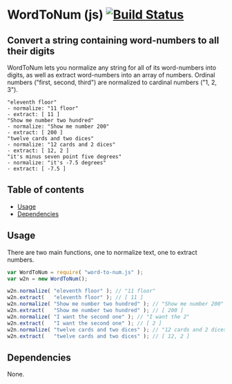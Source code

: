 # WordToNum (js) [![Build Status](https://travis-ci.org/peterthoeny/word-to-num-js.svg?branch=master)](https://travis-ci.org/peterthoeny/word-to-num-js)

## Convert a string containing word-numbers to all their digits
WordToNum lets you normalize any string for all of its word-numbers into
digits, as well as extract word-numbers into an array of numbers.
Ordinal numbers ("first, second, third") are normalized to cardinal numbers
("1, 2, 3").

```
"eleventh floor"
- normalize: "11 floor"
- extract: [ 11 ]
"Show me number two hundred"
- normalize: "Show me number 200"
- extract: [ 200 ]
"twelve cards and two dices"
- normalize: "12 cards and 2 dices"
- extract: [ 12, 2 ]
"it's minus seven point five degrees"
- normalize: "it's -7.5 degrees"
- extract: [ -7.5 ]
```

## Table of contents

- [Usage](#usage)
- [Dependencies](#dependencies)

## Usage
There are two main functions, one to normalize text, one to extract numbers.

```js
var WordToNum = require( "word-to-num.js" );
var w2n = new WordToNum();

w2n.normalize( "eleventh floor" ); // "11 floor"
w2n.extract(   "eleventh floor" ); // [ 11 ]
w2n.normalize( "Show me number two hundred" ); // "Show me number 200"
w2n.extract(   "Show me number two hundred" ); // [ 200 ]
w2n.normalize( "I want the second one" ); // "I want the 2"
w2n.extract(   "I want the second one" ); // [ 2 ]
w2n.normalize( "twelve cards and two dices" ); // "12 cards and 2 dices"
w2n.extract(   "twelve cards and two dices" ); // [ 12, 2 ]
```

## Dependencies
None.
